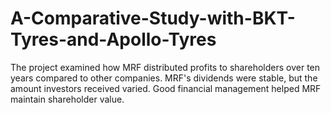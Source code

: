 # A-Comparative-Study-with-BKT-Tyres-and-Apollo-Tyres
The project examined how MRF distributed profits to shareholders over ten years compared to other companies. MRF's dividends were stable, but the amount investors received varied. Good financial management helped MRF maintain shareholder value.
